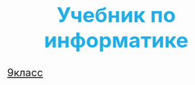<font COLOR="#1faee9" size = "5">
<h1 align="center">Учебник по информатике</h1>
  <P align="left"<TD><A HREF="9класс/Глава3.HTML">9класс</A></TD>
